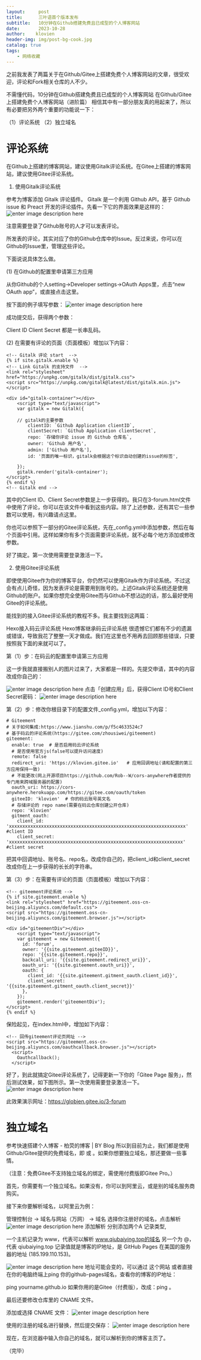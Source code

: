 ```yaml
---
layout:     post
title:      三叶语首个版本发布
subtitle:   10分钟在Github搭建免费且已成型的个人博客网站
date:       2023-10-28
author:    klovien 
header-img: img/post-bg-cook.jpg
catalog: true
tags:
    - 网络收藏
---
```

之前我发表了两篇关于在Github/Gitee上搭建免费个人博客网站的文章，很受欢迎，评论和Fork相关仓库的人不少。

不需懂代码，10分钟在Github搭建免费且已成型的个人博客网站
在Github/Gitee上搭建免费个人博客网站（进阶篇）
相信其中有一部分朋友真的用起来了，所以有必要把另外两个重要的功能说一下：

（1）评论系统
（2）独立域名

# 评论系统
在Github上搭建的博客网站，建议使用Gitalk评论系统。在Gitee上搭建的博客网站，建议使用Gitee评论系统。

1. 使用Gitalk评论系统

参考为博客添加 Gitalk 评论插件。
Gitalk 是一个利用 Github API，基于 Github issue 和 Preact 开发的评论插件。先看一下它的界面效果是这样的：
![enter image description here](https://pic3.zhimg.com/80/v2-a5588f4c2d2be6cfff69e134d491ecd2_1440w.webp)

注意需要登录了Github账号的人才可以发表评论。

所发表的评论，其实对应了你的Github仓库中的Issue。反过来说，你可以在Github的Issue里，管理这些评论。

下面说说具体怎么做。

(1) 在Github的配置里申请第三方应用

从你Github的个人setting->Developer settings->OAuth Apps里，点击“new OAuth app”，或直接点击这里。

按下面的例子填写参数：
![enter image description here](https://pic1.zhimg.com/80/v2-b2cfb3ba6af5727d0a82353c92666dd4_1440w.webp)

成功提交后，获得两个参数：

Client ID
Client Secret
都是一长串乱码。

(2) 在需要有评论的页面（页面模板）增加以下内容：

```
<!-- Gitalk 评论 start  -->
{% if site.gitalk.enable %}
<!-- Link Gitalk 的支持文件  -->
<link rel="stylesheet" href="https://unpkg.com/gitalk/dist/gitalk.css">
<script src="https://unpkg.com/gitalk@latest/dist/gitalk.min.js"></script>

<div id="gitalk-container"></div>
    <script type="text/javascript">
    var gitalk = new Gitalk({

    // gitalk的主要参数
        clientID: `Github Application clientID`,
        clientSecret: `Github Application clientSecret`,
        repo: `存储你评论 issue 的 Github 仓库名`,
        owner: 'Github 用户名',
        admin: ['Github 用户名'],
        id: '页面的唯一标识，gitalk会根据这个标识自动创建的issue的标签',
    
    });
    gitalk.render('gitalk-container');
</script>
{% endif %}
<!-- Gitalk end -->
```

其中的Client ID、Client Secret参数是上一步获得的。我只在3-forum.html文件中使用了评论，你可以在该文件中看到这些内容。除了上述参数，还有其它一些参数可以使用，有兴趣请点这里。

你也可以参照下一部分的Gitee评论系统，先在_config.yml中添加参数，然后在每个页面中引用。这样如果你有多个页面需要评论系统，就不必每个地方添加或修改参数。

好了搞定。第一次使用需要登录激活一下。

2. 使用Gitee评论系统

即使使用Gitee作为你的博客平台，你仍然可以使用Gitalk作为评论系统。不过这会有点儿奇怪，因为发表评论是需要用到账号的。上述Gitalk评论系统还是使用Github的账户。如果你想完全使用Gitee而与Github不想沾边的话，那么最好使用Gitee的评论系统。

能找到的接入Gitee评论系统的教程不多。我主要找到这两篇：

Hexo接入码云评论系统
Hexo博客继承码云评论系统
很遗憾它们都有不少的遗漏或错误，导致我花了整整一天才做成。我们在这里也不用再去回顾那些错误，只要按照我下面的来就可以了。

第（1）步：在码云的配置里申请第三方应用

这一步我就直接搬别人的图片过来了，大家都是一样的。先提交申请，其中的内容改成你自己的：

![enter image description here](https://pic2.zhimg.com/80/v2-8a11b35438d61a57729f542f1e556559_1440w.webp)
点击「创建应用」后，获得Client ID号和Client Secret密码：
![enter image description here](https://pic1.zhimg.com/80/v2-02af4251d385200f51b2bc1300fe5458_1440w.webp)



第（2）步：修改你根目录下的配置文件_config.yml，增加以下内容：

```
# Giteement 
# 关于如何集成:https://www.jianshu.com/p/f5c4633524c7
# 基于码云的评论系统(https://gitee.com/zhousiwei/giteement)
giteement:
  enable: true  # 是否启用码云评论系统
  # 是否使用官方js(false可以提升访问速度)
  remote: false
  redirect_uri: 'https://klovien.gitee.io'   # 应用回调地址(请和配置的第三方应用保持一致)
  # 不能更改(网上开源项目https://github.com/Rob--W/cors-anywhere作者提供的专门用来跨域服务器的配置)
  oauth_uri: https://cors-anywhere.herokuapp.com/https://gitee.com/oauth/token
  giteeID: 'klovien'  # 你的码云账号英文名
  # 存储评论的 repo name(需要在码云仓库创建公开仓库)
  repo: 'klovien'
  gitment_oauth:
    client_id: 'xxxxxxxxxxxxxxxxxxxxxxxxxxxxxxxxxxxxxxxxxxxxxxxxxxxxxxxxxxxxxxxxxx'           #client ID
    client_secret: 'xxxxxxxxxxxxxxxxxxxxxxxxxxxxxxxxxxxxxxxxxxxxxxxxxxxxxxxxxxxxxxxxx'       #client secret
```

把其中回调地址、账号名、repo名，改成你自己的，把client_id和client_secret改成你在上一步获得的长长的字符串。

第（3）步：在需要有评论的页面（页面模板）增加以下内容：

```
<!-- giteement评论系统 -->
{% if site.giteement.enable %}
<link rel="stylesheet" href="https://giteement.oss-cn-beijing.aliyuncs.com/default.css">
<script src="https://giteement.oss-cn-beijing.aliyuncs.com/giteement.browser.js"></script>

<div id="giteementDiv"></div>
    <script type="text/javascript">
    var giteement = new Giteement({
      id: 'forum',
      owner: '{{site.giteement.giteeID}}',
      repo: '{{site.giteement.repo}}',
      backcall_uri: '{{site.giteement.redirect_uri}}',
      oauth_uri: '{{site.giteement.oauth_uri}}',
      oauth: {
        client_id: '{{site.giteement.gitment_oauth.client_id}}',
        client_secret: '{{site.giteement.gitment_oauth.client_secret}}'
      },
    });
    giteement.render('giteementDiv');
</script>
{% endif %}
```

保险起见，在index.html中，增加如下内容：

```
<!-- 回传giteement评论页网址 -->
<script src="https://giteement.oss-cn-beijing.aliyuncs.com/oauthcallback.browser.js"></script>
  <script>
    Oauthcallback();
  </script>
```

好了，到此就搞定Gitee评论系统了，记得更新一下你的「Gitee Page 服务」，然后测试效果，如下图所示。第一次使用需要登录激活一下。
![enter image description here](https://pic4.zhimg.com/80/v2-fc03a34c22c247210ddacbe98a8ed4d3_1440w.webp)

此效果演示网址：https://globien.gitee.io/3-forum
# 独立域名
参考快速搭建个人博客 - 柏荧的博客 | BY Blog
所以到目前为止，我们都是使用Github/Gitee提供的免费域名，即  或  。如果你想要独立域名，那还要做一些事情。

（注意：免费Gitee不支持独立域名的绑定，需使用付费版即Gitee Pro。）

首先，你需要有一个独立域名。如果没有，你可以到阿里云，或是别的域名服务商购买。

接下来你要解析域名，以阿里云为例：

管理控制台 → 域名与网站（万网） → 域名
选择你注册好的域名，点击解析
![enter image description here](https://pic3.zhimg.com/80/v2-5efd178a73378ee2161e7b87289eca8e_1440w.webp)
添加解析
分别添加两个A 记录类型,

一个主机记录为 www，代表可以解析 www.qiubaiying.top的域名
另一个为 @，代表 qiubaiying.top
记录值就是博客的IP地址，是 GitHub Pages 在美国的服务器的地址 (185.199.110.153)。

![enter image description here](https://pic3.zhimg.com/80/v2-5396d1de1f49fc12c948c109f1e5b8ea_1440w.webp)
地址可能会变的，可以通过 这个网站 或者直接在你的电脑终端上ping 你的github-pages域名，查看你的博客的IP地址：

ping yourname.github.io
如果你用的是Gitee（付费版），改成：ping  。

最后还要修改仓库里的 CNAME 文件。

添加或选择 CNAME 文件：
![enter image description here](https://pic3.zhimg.com/80/v2-200d840e39408dc0e309c0af986b9ca2_1440w.webp)

使用的注册的域名进行替换，然后提交保存：
![enter image description here](https://pic4.zhimg.com/80/v2-5957e210717f244331f8313542c389fb_1440w.webp)

现在，在浏览器中输入你自己的域名，就可以解析到你的博客主页了。

（完毕）
